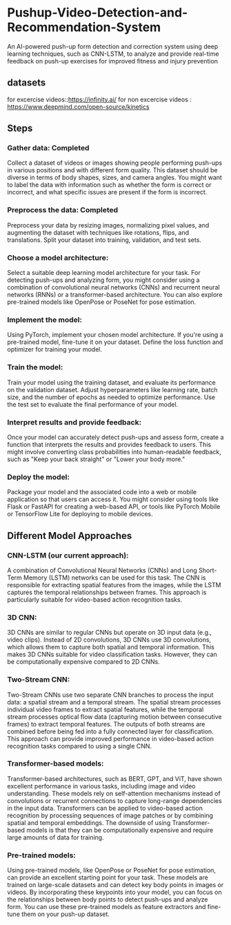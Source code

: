# Pushup-Video-Detection-and-Recommendation-System
An AI-powered push-up form detection and correction system using deep learning techniques, such as CNN-LSTM, to analyze and provide real-time feedback on push-up exercises for improved fitness and injury prevention

## datasets
for excercise videos::https://infinity.ai/
for non excercise videos : https://www.deepmind.com/open-source/kinetics

## Steps

### Gather data: Completed
Collect a dataset of videos or images showing people performing push-ups in various positions and with different form quality. This dataset should be diverse in terms of body shapes, sizes, and camera angles. You might want to label the data with information such as whether the form is correct or incorrect, and what specific issues are present if the form is incorrect.

### Preprocess the data: Completed
Preprocess your data by resizing images, normalizing pixel values, and augmenting the dataset with techniques like rotations, flips, and translations. Split your dataset into training, validation, and test sets.

### Choose a model architecture:
Select a suitable deep learning model architecture for your task. For detecting push-ups and analyzing form, you might consider using a combination of convolutional neural networks (CNNs) and recurrent neural networks (RNNs) or a transformer-based architecture. You can also explore pre-trained models like OpenPose or PoseNet for pose estimation.

### Implement the model:
Using PyTorch, implement your chosen model architecture. If you're using a pre-trained model, fine-tune it on your dataset. Define the loss function and optimizer for training your model.


### Train the model:
Train your model using the training dataset, and evaluate its performance on the validation dataset. Adjust hyperparameters like learning rate, batch size, and the number of epochs as needed to optimize performance. Use the test set to evaluate the final performance of your model.

### Interpret results and provide feedback:
Once your model can accurately detect push-ups and assess form, create a function that interprets the results and provides feedback to users. This might involve converting class probabilities into human-readable feedback, such as "Keep your back straight" or "Lower your body more."

### Deploy the model:
Package your model and the associated code into a web or mobile application so that users can access it. You might consider using tools like Flask or FastAPI for creating a web-based API, or tools like PyTorch Mobile or TensorFlow Lite for deploying to mobile devices.



## Different Model Approaches


### CNN-LSTM (our current approach):
A combination of Convolutional Neural Networks (CNNs) and Long Short-Term Memory (LSTM) networks can be used for this task. The CNN is responsible for extracting spatial features from the images, while the LSTM captures the temporal relationships between frames. This approach is particularly suitable for video-based action recognition tasks.

### 3D CNN:
3D CNNs are similar to regular CNNs but operate on 3D input data (e.g., video clips). Instead of 2D convolutions, 3D CNNs use 3D convolutions, which allows them to capture both spatial and temporal information. This makes 3D CNNs suitable for video classification tasks. However, they can be computationally expensive compared to 2D CNNs.

### Two-Stream CNN:
Two-Stream CNNs use two separate CNN branches to process the input data: a spatial stream and a temporal stream. The spatial stream processes individual video frames to extract spatial features, while the temporal stream processes optical flow data (capturing motion between consecutive frames) to extract temporal features. The outputs of both streams are combined before being fed into a fully connected layer for classification. This approach can provide improved performance in video-based action recognition tasks compared to using a single CNN.

### Transformer-based models:
Transformer-based architectures, such as BERT, GPT, and ViT, have shown excellent performance in various tasks, including image and video understanding. These models rely on self-attention mechanisms instead of convolutions or recurrent connections to capture long-range dependencies in the input data. Transformers can be applied to video-based action recognition by processing sequences of image patches or by combining spatial and temporal embeddings. The downside of using Transformer-based models is that they can be computationally expensive and require large amounts of data for training.

### Pre-trained models:
Using pre-trained models, like OpenPose or PoseNet for pose estimation, can provide an excellent starting point for your task. These models are trained on large-scale datasets and can detect key body points in images or videos. By incorporating these keypoints into your model, you can focus on the relationships between body points to detect push-ups and analyze form. You can use these pre-trained models as feature extractors and fine-tune them on your push-up dataset.

